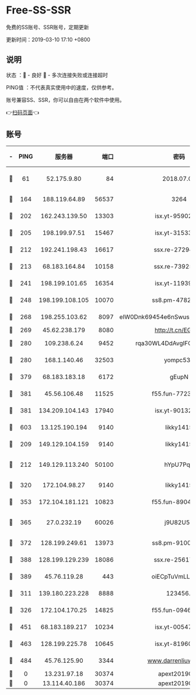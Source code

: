 # Free-SS-SSR

免费的SS账号、SSR账号，定期更新

更新时间：2019-03-10 17:10 +0800

## 说明

状态     ：🙂 - 良好 🙁 - 多次连接失败或连接超时

PING值   ：不代表真实使用中的速度，仅供参考。

账号兼容SS、SSR，你可以自由在两个软件中使用。

👉[扫码页面](https://liesauer.github.io/Free-SS-SSR/)👈

## 账号

|-|PING|服务器|端口|密码|加密方式|区域|
|:----:|:----:|:-----:|-----:|:----:|:----:|:----:|
|🙂|61|52.175.9.80|84|2018.07.07|chacha20-ietf-poly1305|HK|
|🙂|164|188.119.64.89|56537|3264|aes-256-cfb|RU|
|🙂|202|162.243.139.50|13303|isx.yt-95902908|aes-256-cfb|US|
|🙂|205|198.199.97.51|15467|isx.yt-31533637|aes-256-cfb|US|
|🙂|212|192.241.198.43|16617|ssx.re-27294223|aes-256-cfb|US|
|🙂|213|68.183.164.84|10158|ssx.re-73925133|aes-256-cfb|US|
|🙂|241|198.199.101.65|16354|isx.yt-11939901|aes-256-cfb|US|
|🙂|248|198.199.108.105|10070|ss8.pm-47824837|aes-256-cfb|US|
|🙂|268|198.255.103.62|8097|eIW0Dnk69454e6nSwuspv9DmS201tQ0D|aes-256-cfb|US|
|🙂|269|45.62.238.179|8080|http://t.cn/EGJIyrl|rc4-md5|CA|
|🙂|280|109.238.6.24|9452|rqa30WL4DdAvgIFG6Fs3znzTa|aes-256-cfb|FR|
|🙂|280|168.1.140.46|32503|yompc535|aes-256-cfb|AU|
|🙂|379|68.183.183.18|6172|gEupN|aes-256-cfb|SG|
|🙂|381|45.56.106.48|11525|f55.fun-77233289|aes-256-cfb|US|
|🙂|381|134.209.104.143|17940|isx.yt-90132176|aes-256-cfb|SG|
|🙂|603|13.125.190.194|9140|likky1415|aes-256-cfb|KR|
|🙂|209|149.129.104.159|9140|likky1415|aes-256-cfb|HK|
|🙂|212|149.129.113.240|50100|hYpU7PqP|chacha20-ietf-poly1305|CN|
|🙂|320|172.104.98.27|9140|likky1415|aes-256-cfb|JP|
|🙂|353|172.104.181.121|10823|f55.fun-89043009|aes-256-cfb|SG|
|🙂|365|27.0.232.19|60026|j9U82U53|xchacha20-ietf-poly1305|HK|
|🙂|372|128.199.249.61|13973|ss8.pm-91003173|aes-256-cfb|SG|
|🙂|388|128.199.129.239|18086|ssx.re-25617968|aes-256-cfb|SG|
|🙂|389|45.76.119.28|443|oiECpTuVmLLxk4Ts|aes-256-cfb|AU|
|🙁|311|139.180.223.228|8888|123456..|aes-256-cfb|JP|
|🙁|326|172.104.170.25|14825|f55.fun-09460253|aes-256-cfb|SG|
|🙁|451|68.183.189.217|10234|isx.yt-00547115|aes-256-cfb|SG|
|🙁|463|128.199.225.78|10645|isx.yt-81960461|aes-256-cfb|SG|
|🙁|484|45.76.125.90|3344|www.darrenliuwei.com|aes-256-cfb|AU|
|🙁|0|13.231.97.18|30374|apext2019006|chacha20|JP|
|🙁|0|13.114.40.186|30374|apext2019006|chacha20|JP|
